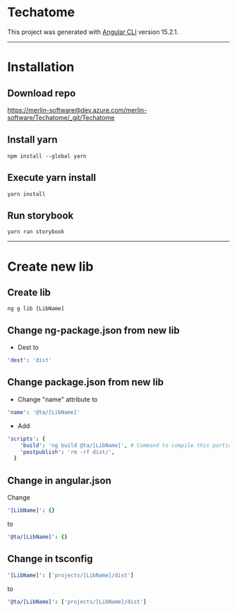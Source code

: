 # Techatome

This project was generated with [Angular CLI](https://github.com/angular/angular-cli) version 15.2.1.

---

# Installation

## Download repo

<https://merlin-software@dev.azure.com/merlin-software/Techatome/_git/Techatome>

## Install yarn

```shell
npm install --global yarn
```

## Execute yarn install

`yarn install`

## Run storybook

`yarn run storybook`

---

# Create new lib

## Create lib

```shell
ng g lib [LibName]
```

## Change ng-package.json from new lib

- Dest to

```yaml
'dest': 'dist'
```

## Change package.json from new lib

- Change "name" attribute to

```yaml
'name': '@ta/[LibName]'
```

- Add

```yaml
'scripts': {
    'build': 'ng build @ta/[LibName]', # Command to compile this particular lib
    'postpublish': 'rm -rf dist/',
  }
```

## Change in angular.json

Change

```yaml
'[LibName]': {}
```

to

```yaml
'@ta/[LibName]': {}
```

## Change in tsconfig

```yaml
'[LibName]': ['projects/[LibName]/dist']
```

to

```yaml
'@ta/[LibName]': ['projects/[LibName]/dist']
```
